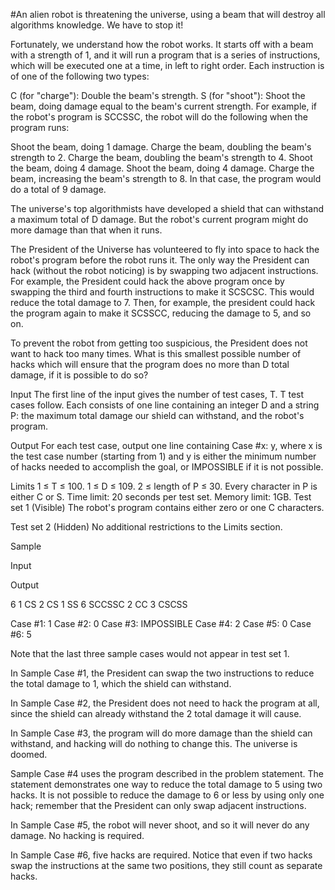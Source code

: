 #An alien robot is threatening the universe, using a beam that will destroy all algorithms knowledge. We have to stop it!

Fortunately, we understand how the robot works. It starts off with a beam with a strength of 1, and it will run a program that is a series of instructions, which will be executed one at a time, in left to right order. Each instruction is of one of the following two types:

C (for "charge"): Double the beam's strength.
S (for "shoot"): Shoot the beam, doing damage equal to the beam's current strength.
For example, if the robot's program is SCCSSC, the robot will do the following when the program runs:

Shoot the beam, doing 1 damage.
Charge the beam, doubling the beam's strength to 2.
Charge the beam, doubling the beam's strength to 4.
Shoot the beam, doing 4 damage.
Shoot the beam, doing 4 damage.
Charge the beam, increasing the beam's strength to 8.
In that case, the program would do a total of 9 damage.

The universe's top algorithmists have developed a shield that can withstand a maximum total of D damage. But the robot's current program might do more damage than that when it runs.

The President of the Universe has volunteered to fly into space to hack the robot's program before the robot runs it. The only way the President can hack (without the robot noticing) is by swapping two adjacent instructions. For example, the President could hack the above program once by swapping the third and fourth instructions to make it SCSCSC. This would reduce the total damage to 7. Then, for example, the president could hack the program again to make it SCSSCC, reducing the damage to 5, and so on.

To prevent the robot from getting too suspicious, the President does not want to hack too many times. What is this smallest possible number of hacks which will ensure that the program does no more than D total damage, if it is possible to do so?

Input
The first line of the input gives the number of test cases, T. T test cases follow. Each consists of one line containing an integer D and a string P: the maximum total damage our shield can withstand, and the robot's program.

Output
For each test case, output one line containing Case #x: y, where x is the test case number (starting from 1) and y is either the minimum number of hacks needed to accomplish the goal, or IMPOSSIBLE if it is not possible.

Limits
1 ≤ T ≤ 100.
1 ≤ D ≤ 109.
2 ≤ length of P ≤ 30.
Every character in P is either C or S.
Time limit: 20 seconds per test set.
Memory limit: 1GB.
Test set 1 (Visible)
The robot's program contains either zero or one C characters.

Test set 2 (Hidden)
No additional restrictions to the Limits section.

Sample

Input
 	
Output
 
6
1 CS
2 CS
1 SS
6 SCCSSC
2 CC
3 CSCSS

Case #1: 1
Case #2: 0
Case #3: IMPOSSIBLE
Case #4: 2
Case #5: 0
Case #6: 5

Note that the last three sample cases would not appear in test set 1.

In Sample Case #1, the President can swap the two instructions to reduce the total damage to 1, which the shield can withstand.

In Sample Case #2, the President does not need to hack the program at all, since the shield can already withstand the 2 total damage it will cause.

In Sample Case #3, the program will do more damage than the shield can withstand, and hacking will do nothing to change this. The universe is doomed.

Sample Case #4 uses the program described in the problem statement. The statement demonstrates one way to reduce the total damage to 5 using two hacks. It is not possible to reduce the damage to 6 or less by using only one hack; remember that the President can only swap adjacent instructions.

In Sample Case #5, the robot will never shoot, and so it will never do any damage. No hacking is required.

In Sample Case #6, five hacks are required. Notice that even if two hacks swap the instructions at the same two positions, they still count as separate hacks.
